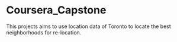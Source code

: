 # Coursera_Capstone
This projects aims to use location data of Toronto to locate the best neighborhoods for re-location.

